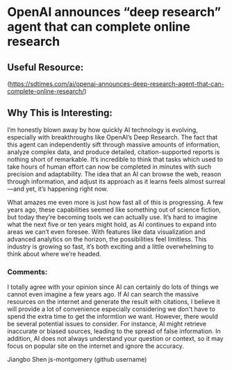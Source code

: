 # OpenAI announces “deep research” agent that can complete online research

## Useful Resource:
(https://sdtimes.com/ai/openai-announces-deep-research-agent-that-can-complete-online-research/)

## Why This is Interesting:
I’m honestly blown away by how quickly AI technology is evolving, especially with breakthroughs like OpenAI’s Deep Research. The fact that this agent can independently sift through massive amounts of information, analyze complex data, and produce detailed, citation-supported reports is nothing short of remarkable. It’s incredible to think that tasks which used to take hours of human effort can now be completed in minutes with such precision and adaptability. The idea that an AI can browse the web, reason through information, and adjust its approach as it learns feels almost surreal—and yet, it’s happening right now.

What amazes me even more is just how fast all of this is progressing. A few years ago, these capabilities seemed like something out of science fiction, but today they’re becoming tools we can actually use. It’s hard to imagine what the next five or ten years might hold, as AI continues to expand into areas we can’t even foresee. With features like data visualization and advanced analytics on the horizon, the possibilities feel limitless. This industry is growing so fast, it’s both exciting and a little overwhelming to think about where we’re headed.
### Comments:
I totally agree with your opinion since AI can certainly do lots of things we cannot even imagine a few years ago. If AI can search the massive resources on the internet and generate the result with citations, I believe it will provide a lot of convenience especially considering we don't have to spend the extra time to get the informtion we want. However, there would be several potential issues to consider. For instance, AI might retrieve inaccurate or biased sources, leading to the spread of false information. In addition, AI does not always understand your question or context, so it may focus on popular site on the internet and ignore the accuracy. 

Jiangbo Shen
js-montgomery (github username)